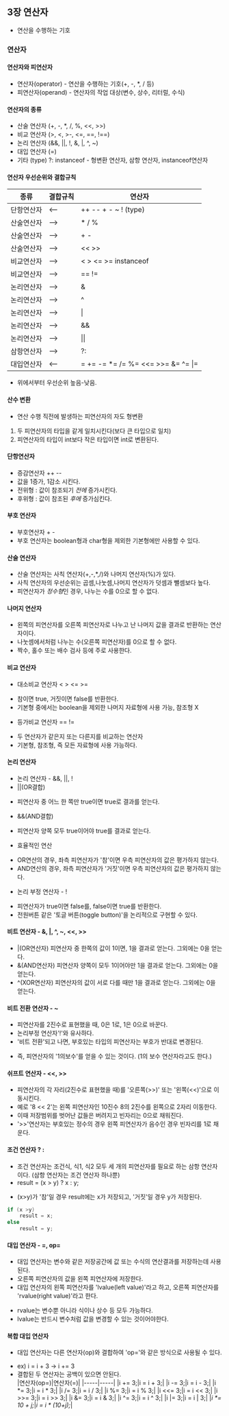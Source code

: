 ## 3장 연산자
* 연산을 수행하는 기호

### 연산자
#### 연산자와 피연산자
* 연산자(operator)  - 연산을 수행하는 기호(+, -, *, / 등)
* 피연산자(operand) - 연산자의 작업 대상(변수, 상수, 리터럴, 수식)

#### 연산자의 종류
* 산술 연산자 (+, -, *, /, %, <<, >>)
* 비교 연산자 (>, <, >-, <=, ==, !==)
* 논리 연산자 (&&, ||, !, &, |, ^, ~)
* 대입 연산자 (=)
* 기타 (type) ?: instanceof - 형변환 연산자, 삼항 연산자, instanceof연산자

#### 연산자 우선순위와 결합규칙
|종류|결합규칙|연산자|
|---|------|----|
|단항연산자|<--|++ -- + - ~ ! (type)|
|산술연산자|-->|* / %|
|산술연산자|-->|+ -|
|산술연산자|-->|<< >>|
|비교연산자|-->|< > <= >= instanceof|
|비교연산자|-->|== !=|
|논리연산자|-->|&|
|논리연산자|-->|^|
|논리연산자|-->|\||
|논리연산자|-->|&&|
|논리연산자|-->|\|\||
|삼항연산자|-->|?:|
|대입연산자|<--|= += -= \*= /= %= <<= >>= &= ^= \|=|
* 위에서부터 우선순위 높음-낮음.

#### 산수 변환
* 연산 수행 직전에 발생하는 피연산자의 자도 형변환
1. 두 피연산자의 타입을 같게 일치시킨다(보다 큰 타입으로 일치)
2. 피연산자의 타입이 int보다 작은 타입이면 int로 변환된다.

#### 단항연산자
* 증감연산자 ++ --
* 값을 1증가, 1감소 시킨다.
* 전위형 : 값이 참조되기 *전에* 증가시킨다.
* 후위형 : 값이 참조된 *후에* 증가심킨다.

#### 부호 연산자
* 부호연산자 + -
* 부호 연산자는 boolean형과 char형을 제외한 기본형에만 사용할 수 있다.

#### 산술 연산자
* 산술 연산자는 사칙 연산자(+,-,\*,/)와 나머지 연산자(%)가 있다.
* 사칙 연산자의 우선순위는 곱셈,나눗셈,나머지 연산자가 덧셈과 뺄셈보다 높다.
* 피연산자가 *정수형*인 경우, 나누는 수를 0으로 할 수 없다.

#### 나머지 연산자
* 왼쪽의 피연산자를 오른쪽 피연산자로 나누고 난 나머지 값을 결과로 반환하는 연산자이다.
* 나눗셈에서처럼 나누는 수(오른쪽 피연산자)를 0으로 할 수 없다.
* 짝수, 홀수 또는 배수 검사 등에 주로 사용한다.

#### 비교 연산자
* 대소비교 연산자 < > <= >=
 - 참이면 true, 거짓이면 false를 반환한다.
 - 기본형 중에서는 boolean을 제외한 나머지 자료형에 사용 가능, 참조형 X
* 등가비교 연산자 == !=
 - 두 연산자가 같은지 또는 다른지를 비교하는 연산자
 - 기본형, 참조형, 즉 모든 자료형에 사용 가능하다.

#### 논리 연산자
* 논리 연산자 - &&, ||, !
* ||(OR결합)
 - 피연산자 중 어느 한 쪽만 true이면 true로 결과를 얻는다.
* &&(AND결합)
 - 피연산자 양쪽 모두 true이어야 true를 결과로 얻는다.
* 효율적인 연산
 - OR연산의 경우, 좌측 피연산자가 '참'이면 우측 피연산자의 값은 평가하지 않는다.
 - AND연산의 경우, 좌측 피연산자가 '거짓'이면 우측 피연산자의 값은 평가하지 않는다.
* 논리 부정 연산자 - !
 - 피연산자가 true이면 false를, false이면 true를 반환한다.
 - 전원버튼 같은 '토글 버튼(toggle button)'을 논리적으로 구현할 수 있다.

#### 비트 연산자 - &, |, ^, ~, <<, >>
* |(OR연산자)  피연산자 중 한쪽의 값이 1이면, 1을 결과로 얻는다. 그외에는 0을 얻는다.
* &(AND연산자) 피연산자 양쪽이 모두 1이어야만 1을 결과로 얻는다. 그외에는 0을 얻는다. 
* ^(XOR연산자) 피연산자의 값이 서로 다를 때만 1을 결과로 얻는다. 그외에는 0을 얻는다.

#### 비트 전환 연산자 - ~
* 피연산자를 2진수로 표현했을 때, 0은 1로, 1은 0으로 바꾼다.
* 논리부정 연산자'!'와 유사하다.
* '비트 전환'되고 나면, 부호있는 타입의 피연산자는 부호가 반대로 변경된다.
 - 즉, 피연산자의 '1의보수'를 얻을 수 있는 것이다. (1의 보수 연산자라고도 한다.)

#### 쉬프트 연산자 - <<, >>
* 피연산자의 각 자리(2진수로 표현했을 때)를 '오른쪽(>>)' 또는 '왼쪽(<<)'으로 이동시킨다.
* 예로 '8 << 2'는 왼쪽 피연산자인 10진수 8의 2진수를 왼쪽으로 2자리 이동한다.
* 이때 저장범위를 벗어난 값들은 버려지고 빈자리는 0으로 채워진다.
* '>>'연산자는 부호있는 정수의 경우 왼쪽 피연산자가 음수인 경우 빈자리를 1로 채운다.

#### 조건 연산자 ? :
* 조건 연산자는 조건식, 식1, 식2 모두 세 개의 피연산자를 필요로 하는 삼항 연산자이다. (삼항 연산자는 조건 연산자 하나뿐)
* result = (x > y) ? x : y;
 - (x>y)가 '참'일 경우 result에는 x가 저장되고, '거짓'일 경우 y가 저장된다.
```java
if (x >y)
    result = x;
else
    result = y;
```

#### 대입 연산자 - =, op=
* 대입 연산자는 변수와 같은 저장공간에 값 또는 수식의 연산결과를 저장하는데 사용된다.
* 오른쪽 피연산자의 값을 왼쪽 피연산자에 저장한다.
* 대입 연산자의 왼쪽 피연산자를 'lvalue(left value)'라고 하고, 오른쪽 피연산자를 'rvalue(right value)'라고 한다.
 - rvalue는 변수뿐 아니라 식이나 상수 등 모두 가능하다.
 - lvalue는 반드시 변수처럼 값을 변경할 수 있는 것이어야한다.

#### 복합 대입 연산자
* 대입 연산자는 다른 연산자(op)와 결합하여 'op='와 같은 방식으로 사용될 수 있다.
 - ex) i = i + 3 -> i += 3
 - 결합된 두 연산자는 공백이 있으면 안된다.    
|연산자(op=)|연산자(=)|
|-----|-----|
|i += 3;|i = i + 3;|
|i -= 3;|i = i - 3;|
|i \*= 3;|i = i * 3;|
|i /= 3;|i = i / 3;|
|i %= 3;|i = i % 3;|
|i <<= 3;|i = i << 3;|
|i >>= 3;|i = i >> 3;|
|i &= 3;|i = i & 3;|
|i ^= 3;|i = i ^ 3;|
|i \|= 3;|i = i \| 3;|
|*i \*= 10 + j;*|*i = i * (10+j);*|
